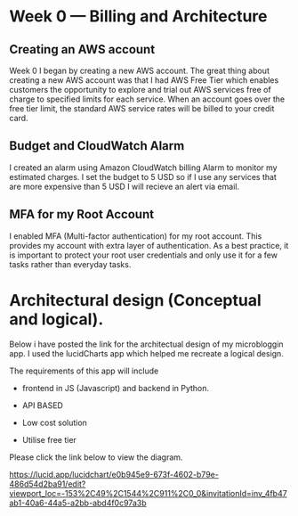 # Week 0 — Billing and Architecture


## Creating an AWS account
Week 0 I began by creating a new AWS account. The great thing about creating a new AWS account was that I had AWS Free Tier which enables customers the opportunity to explore and trial out AWS services free of charge to specified limits for each service. When an account goes over the free tier limit, the standard AWS service rates will be billed to your credit card.

## Budget and CloudWatch Alarm

I created an alarm using Amazon CloudWatch billing Alarm to monitor my estimated charges. I set the budget to 5 USD so if I use any services that are more expensive than 5 USD I will recieve an alert via email.

## MFA for my Root Account

I enabled MFA (Multi-factor authentication) for my root account. This provides my account with extra layer of authentication. As a best practice, it is important to protect your root user credentials and only use it for a few tasks rather than everyday tasks. 




# Architectural design (Conceptual and logical).


Below i have posted the link for the architectual design of my microbloggin app. I used the lucidCharts app which helped me recreate a logical design.

 The requirements of this app will include 
 
 - frontend in JS (Javascript) and backend in Python. 

 - API BASED

 - Low cost solution

 - Utilise free tier 

 Please click the link below to view the diagram.


https://lucid.app/lucidchart/e0b945e9-673f-4602-b79e-486d54d2ba91/edit?viewport_loc=-153%2C49%2C1544%2C911%2C0_0&invitationId=inv_4fb47ab1-40a6-44a5-a2bb-abd4f0c97a3b

